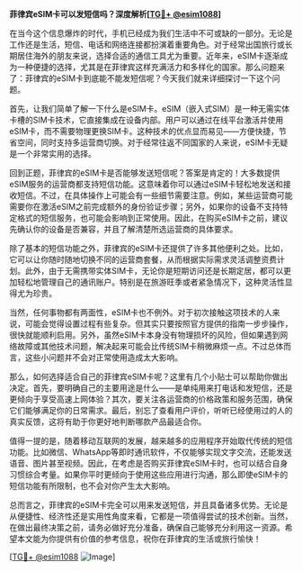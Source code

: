 **菲律宾eSIM卡可以发短信吗？深度解析[[TG💪+ @esim1088](https://t.me/s/esim1088)]**

在当今这个信息爆炸的时代，手机已经成为我们生活中不可或缺的一部分。无论是工作还是生活，短信、电话和网络连接都扮演着重要角色。对于经常出国旅行或长期居住海外的朋友来说，选择合适的通信工具尤为重要。近年来，eSIM卡逐渐成为一种便捷的选择，尤其是在菲律宾这样充满活力和多样化的国家。那么问题来了：菲律宾的eSIM卡到底能不能发短信呢？今天我们就来详细探讨一下这个问题。

首先，让我们简单了解一下什么是eSIM卡。eSIM（嵌入式SIM）是一种无需实体卡槽的SIM卡技术，它直接集成在设备内部。用户可以通过在线平台激活并使用eSIM卡，而不需要物理更换SIM卡。这种技术的优点显而易见——方便快捷，节省空间，同时支持多运营商切换。对于经常往返不同国家的人来说，eSIM卡无疑是一个非常实用的选择。

回到正题，菲律宾的eSIM卡是否能够发送短信呢？答案是肯定的！大多数提供eSIM服务的运营商都支持短信功能。这意味着你可以通过eSIM卡轻松地发送和接收短信。不过，在具体操作上可能会有一些细节需要注意。例如，某些运营商可能需要你在激活eSIM之前完成额外的身份验证步骤；另外，如果你的设备不支持特定格式的短信服务，也可能会影响到正常使用。因此，在购买eSIM卡之前，建议先确认你的设备是否兼容，并且了解清楚所选运营商的具体要求。

除了基本的短信功能之外，菲律宾的eSIM卡还提供了许多其他便利之处。比如，它可以让你随时随地切换不同的运营商套餐，从而根据实际需求灵活调整资费计划。此外，由于无需携带实体SIM卡，无论你是短期访问还是长期定居，都可以更加轻松地管理自己的通讯账户。特别是在旅游旺季或者紧急情况下，这种灵活性显得尤为珍贵。

当然，任何事物都有两面性，eSIM卡也不例外。对于初次接触这项技术的人来说，可能会觉得设置过程有些复杂。但其实只要按照官方提供的指南一步步操作，很快就能顺利启用。另外，虽然eSIM卡本身没有物理损坏的风险，但如果遇到网络故障或其他技术问题，解决起来可能会比传统SIM卡稍微麻烦一点。不过总体而言，这些小问题并不会对正常使用造成太大影响。

那么，如何选择适合自己的菲律宾eSIM卡呢？这里有几个小贴士可以帮助你做出决定。首先，要明确自己的主要用途是什么——是单纯用来打电话和发短信，还是更倾向于享受高速上网体验？其次，要关注各运营商的价格政策和服务范围，确保它们能够满足你的日常需求。最后，别忘了查看用户评价，听听已经使用过的人的真实反馈，这将有助于你更好地判断哪款产品最适合你。

值得一提的是，随着移动互联网的发展，越来越多的应用程序开始取代传统的短信功能。比如微信、WhatsApp等即时通讯软件，不仅能够实现文字交流，还能发送语音、图片甚至视频。因此，在考虑是否购买菲律宾eSIM卡时，也可以结合自身习惯综合考量。如果你平时更倾向于使用这些应用进行沟通，那么即使eSIM卡的短信功能有所限制，也不会对你产生太大影响。

总而言之，菲律宾的eSIM卡完全可以用来发送短信，并且具备诸多优势。无论是从便捷性、经济性还是实用性角度来看，它都是一项值得尝试的技术创新。当然，在做出最终决策之前，请务必做好充分准备，确保自己能够充分利用这一资源。希望本文能为你提供有价值的参考信息，祝你在菲律宾的生活或旅行愉快！

[[TG💪+ @esim1088](https://t.me/s/esim1088) ![Image](https://i.postimg.cc/4NQfJmqS/Snipaste-2025-05-13-00-14-12.png)]